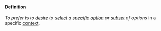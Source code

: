 #### Definition

*To prefer* is *to [desire](https://github.com/gcassel/Modular-Organization-Terminology/blob/master/terms/goal.md) to [select](https://github.com/gcassel/Modular-Organization-Terminology/blob/master/terms/select.md) a [specific](https://github.com/gcassel/Modular-Organization-Terminology/blob/master/terms/specific.md) [option](https://github.com/gcassel/Modular-Organization-Terminology/blob/master/terms/option.md) or [subset](https://github.com/gcassel/Modular-Organization-Terminology/blob/master/terms/subset.md) of options* in a specific [context](https://github.com/gcassel/Modular-Organization-Terminology/blob/master/terms/context.md).
